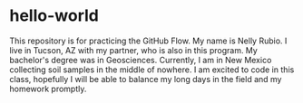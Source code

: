 # hello-world
This repository is for practicing the GitHub Flow.
My name is Nelly Rubio. I live in Tucson, AZ with my partner, who is also in this program. My bachelor's degree was in Geosciences. Currently, I am in New Mexico collecting soil samples in the middle of nowhere. I am excited to code in this class, hopefully I will be able to balance my long days in the field and my homework promptly. 
